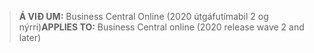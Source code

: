 > <span data-ttu-id="ada50-101">**Á VIÐ UM:** Business Central Online (2020 útgáfutímabil 2 og nýrri)</span><span class="sxs-lookup"><span data-stu-id="ada50-101">**APPLIES TO:** Business Central online (2020 release wave 2 and later)</span></span>